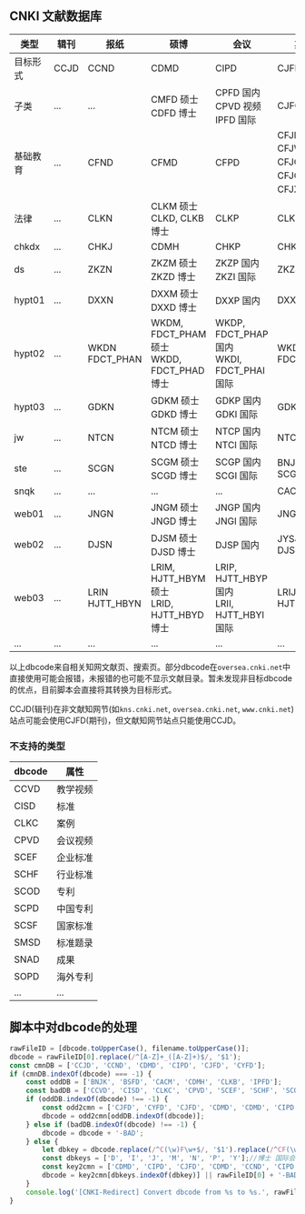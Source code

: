 ## CNKI 文献数据库

|类型|辑刊|报纸|硕博|会议|期刊|年鉴|
|---|---|---|---|---|---|---|
|目标形式|CCJD|CCND|CDMD|CIPD|CJFD|CYFD|
|子类|...|...|CMFD 硕士<br>CDFD 博士|CPFD 国内<br>CPVD 视频<br>IPFD 国际|CJFQ|...|
|基础教育|...|CFND|CFMD|CFPD|CFJD<br>CFJW 完中<br>CFJG 高中<br>CFJC 初中<br>CFJX 小学|...|
|法律|...|CLKN|CLKM 硕士<br>CLKD, CLKB 博士|CLKP|CLKJ|...|
|chkdx|...|CHKJ|CDMH|CHKP|CHKJ|BSFD|
|ds|...|ZKZN|ZKZM 硕士<br>ZKZD 博士|ZKZP 国内<br>ZKZI 国际|ZKZJ|ZKZY|
|hypt01|...|DXXN|DXXM 硕士<br>DXXD 博士|DXXP 国内|DXXJ|DXXY|
|hypt02|...|WKDN<br>FDCT_PHAN|WKDM, FDCT_PHAM 硕士<br>WKDD, FDCT_PHAD 博士|WKDP, FDCT_PHAP 国内<br>WKDI, FDCT_PHAI 国际|WKDJ<br>FDCT_PHAJ|WKDY<br>FDCT_PHAY|
|hypt03|...|GDKN|GDKM 硕士<br>GDKD 博士|GDKP 国内<br>GDKI 国际|GDKJ|GDKY|
|jw|...|NTCN|NTCM 硕士<br>NTCD 博士|NTCP 国内<br>NTCI 国际|NTCJ|NTCY|
|ste|...|SCGN|SCGM 硕士<br>SCGD 博士|SCGP 国内<br>SCGI 国际|BNJK<br>SCGJ|SCGY|
|snqk|...|...|...|...|CACM|...|
|web01|...|JNGN|JNGM 硕士<br>JNGD 博士|JNGP 国内<br>JNGI 国际|JNGJ|JNGY|
|web02|...|DJSN|DJSM 硕士<br>DJSD 博士|DJSP 国内|JYSJ<br>DJSJ|...|
|web03|...|LRIN<br>HJTT_HBYN|LRIM, HJTT_HBYM 硕士<br>LRID, HJTT_HBYD 博士|LRIP, HJTT_HBYP 国内<br>LRII, HJTT_HBYI 国际|LRIJ<br>HJTT_HBYJ|LRIY<br>HJTT_HBYY|
|...|...|...|...|...|...|...|

以上dbcode来自相关知网文献页、搜索页。部分dbcode在`oversea.cnki.net`中直接使用可能会报错，未报错的也可能不显示文献目录。暂未发现非目标dbcode的优点，目前脚本会直接将其转换为目标形式。

CCJD(辑刊)在非文献知网节(如`kns.cnki.net`, `oversea.cnki.net`, `www.cnki.net`)站点可能会使用CJFD(期刊)，但文献知网节站点只能使用CCJD。

### 不支持的类型

|dbcode|属性|
|---|---|
|CCVD|教学视频|
|CISD|标准|
|CLKC|案例|
|CPVD|会议视频|
|SCEF|企业标准|
|SCHF|行业标准|
|SCOD|专利|
|SCPD|中国专利|
|SCSF|国家标准|
|SMSD|标准题录|
|SNAD|成果|
|SOPD|海外专利|
|...|...|

## 脚本中对dbcode的处理

```javascript
rawFileID = [dbcode.toUpperCase(), filename.toUpperCase()];
dbcode = rawFileID[0].replace(/^[A-Z]+_([A-Z]+)$/, '$1');
const cmnDB = ['CCJD', 'CCND', 'CDMD', 'CIPD', 'CJFD', 'CYFD'];
if (cmnDB.indexOf(dbcode) === -1) {
    const oddDB = ['BNJK', 'BSFD', 'CACM', 'CDMH', 'CLKB', 'IPFD'];
    const badDB = ['CCVD', 'CISD', 'CLKC', 'CPVD', 'SCEF', 'SCHF', 'SCOD', 'SCPD', 'SCSF', 'SMSD', 'SNAD', 'SOPD'];
    if (oddDB.indexOf(dbcode) !== -1) {
        const odd2cmn = ['CJFD', 'CYFD', 'CJFD', 'CDMD', 'CDMD', 'CIPD'];
        dbcode = odd2cmn[oddDB.indexOf(dbcode)];
    } else if (badDB.indexOf(dbcode) !== -1) {
        dbcode = dbcode + '-BAD';
    } else {
        let dbkey = dbcode.replace(/^C(\w)F\w+$/, '$1').replace(/^CF(\w)\w+$/, '$1').replace(/^\w+(\w)$/, '$1');
        const dbkeys = ['D', 'I', 'J', 'M', 'N', 'P', 'Y'];//博士 国际会议 期刊 硕士 报纸 国内会议 年鉴
        const key2cmn = ['CDMD', 'CIPD', 'CJFD', 'CDMD', 'CCND', 'CIPD', 'CYFD'];
        dbcode = key2cmn[dbkeys.indexOf(dbkey)] || rawFileID[0] + '-BAD';
    }
    console.log('[CNKI-Redirect] Convert dbcode from %s to %s.', rawFileID[0], dbcode);
}
```

